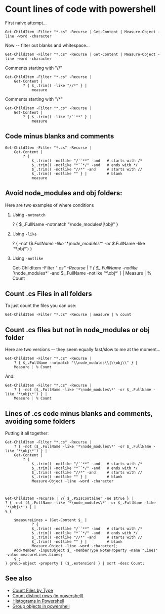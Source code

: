 ﻿# Count lines of code with powershell

First naive attempt...

	Get-ChildItem -Filter "*.cs" -Recurse | Get-Content | Measure-Object -line -word -character

Now -- filter out blanks and whitespace...

	Get-ChildItem -Filter "*.cs" -Recurse | Get-Content | Measure-Object -line -word -character

Comments starting with "//"

	Get-ChildItem -Filter "*.cs" -Recurse |
		Get-Content |
			? { $_.trim() -like "//*" } |
				measure

Comments starting with "/*"

	Get-ChildItem -Filter "*.cs" -Recurse |
		Get-Content |
			? { $_.trim() -like "/``**" } |
				measure

## Code minus blanks and comments

	Get-ChildItem -Filter "*.cs" -Recurse |
		Get-Content |
			? {
				$_.trim() -notlike "/``**" -and   # starts with /*
				$_.trim() -notlike "*``*/" -and   # ends with */
				$_.trim() -notlike "//*" -and     # starts with //
				$_.trim() -notlike "" } |         # blank
				measure


## Avoid node_modules and obj folders:

Here are two examples of where conditions

1. Using `-notmatch`

	? { $_.FullName -notmatch "\\node_modules\\|\\obj\\" }

2. Using `-like`

	? { -not ($_.FullName -like '*\node_modules\*' -or $_.FullName -like '*\obj\*') }

3. Using `-notlike`

	Get-ChildItem -Filter "*.cs" -Recurse |
	? { $_.FullName -notlike '*\node_modules\*' -and $_.FullName -notlike '*\obj\*' } |
	Measure | % Count


## Count .cs Files in all folders

To just count the files you can use:

	Get-ChildItem -Filter "*.cs" -Recurse | measure | % count

## Count .cs files but not in node_modules or obj folder

Here are two versions -- they seem equally fast/slow to me at the moment...

	Get-ChildItem -Filter "*.cs" -Recurse |
		? { $_.FullName -notmatch "\\node_modules\\|\\obj\\" } |
		Measure | % Count


And:

	Get-ChildItem -Filter "*.cs" -Recurse |
		? { -not ($_.FullName -like '*\node_modules\*' -or $_.FullName -like '*\obj\*') } |
		Measure | % Count



## Lines of .cs code minus blanks and comments, avoiding some folders

Putting it all together:

	Get-ChildItem -Filter "*.cs" -Recurse |
		? { -not ($_.FullName -like '*\node_modules\*' -or $_.FullName -like '*\obj\*') } |
		Get-Content |
			? {
				$_.trim() -notlike "/``**" -and   # starts with /*
				$_.trim() -notlike "*``*/" -and   # ends with */
				$_.trim() -notlike "//*" -and     # starts with //
				$_.trim() -notlike "" } |         # blank
				Measure-Object -line -word -character



	Get-ChildItem -recurse | ?{ $_.PSIsContainer -ne $true } |
	? { -not ($_.FullName -like '*\node_modules\*' -or $_.FullName -like '*\obj\*') } |
	% {

		$measureLines = (Get-Content $_ |
				? {
				$_.trim() -notlike "/``**" -and   # starts with /*
				$_.trim() -notlike "*``*/" -and   # ends with */
				$_.trim() -notlike "//*" -and     # starts with //
				$_.trim() -notlike "" } |         # blank
				Measure-Object -line -word -character);
		Add-Member -inputObject $_ -memberType NoteProperty -name "Lines" -value measureLines.Lines;
		$_;
	} group-object -property { ($_.extension) } | sort -desc Count;


## See also

- [Count Files by Type](filetypes.md)
- [Count distinct rows (in powershell)](count_distinct_rows.md)
- [Histograms in Powershell](histogram.md)
- [Group objects in powershell](group_objects_in_powershell.md)